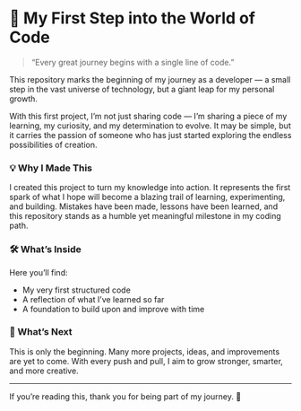 # 🌟 My First Step into the World of Code

> “Every great journey begins with a single line of code.”

This repository marks the beginning of my journey as a developer — a small step in the vast universe of technology, but a giant leap for my personal growth.

With this first project, I’m not just sharing code — I’m sharing a piece of my learning, my curiosity, and my determination to evolve. It may be simple, but it carries the passion of someone who has just started exploring the endless possibilities of creation.

### 💡 Why I Made This
I created this project to turn my knowledge into action. It represents the first spark of what I hope will become a blazing trail of learning, experimenting, and building. Mistakes have been made, lessons have been learned, and this repository stands as a humble yet meaningful milestone in my coding path.

### 🛠️ What’s Inside
Here you’ll find:
- My very first structured code
- A reflection of what I’ve learned so far
- A foundation to build upon and improve with time

### 🚀 What’s Next
This is only the beginning. Many more projects, ideas, and improvements are yet to come. With every push and pull, I aim to grow stronger, smarter, and more creative.

---

If you’re reading this, thank you for being part of my journey. 🌱

